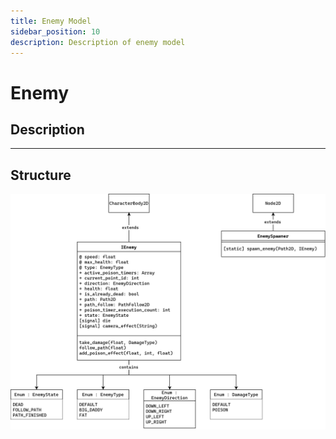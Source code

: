 ```yaml
---
title: Enemy Model
sidebar_position: 10
description: Description of enemy model
---
```


# Enemy

## Description

---

## Structure

![Example banner](/assets/enemy.drawio.svg)